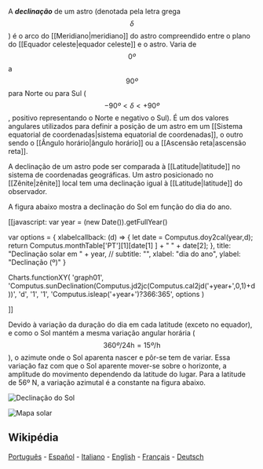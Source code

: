 A ***declinação*** de um astro (denotada pela letra grega $$\delta$$) é o arco do [[Meridiano|meridiano]] do astro compreendido entre o plano do [[Equador celeste|equador celeste]] e o astro. Varia de $$0º$$ a $$90º$$ para Norte ou para Sul ($$-90º \lt\delta \lt +90º$$, positivo representando o Norte e negativo o Sul). É um dos valores angulares utilizados para definir a posição de um astro em um [[Sistema equatorial de coordenadas|sistema equatorial de coordenadas]], o outro sendo o [[Ângulo horário|ângulo horário]] ou a [[Ascensão reta|ascensão reta]].

A declinação de um astro pode ser comparada à [[Latitude|latitude]] no sistema de coordenadas geográficas. Um astro posicionado no [[Zênite|zênite]] local tem uma declinação igual à [[Latitude|latitude]] do observador.

A figura abaixo mostra a declinação do Sol em função do dia do ano.

<div id="graph01"></div>[[javascript:
  var year = (new Date()).getFullYear()

  var options = {
    xlabelcallback: (d) => {
        let date = Computus.doy2cal(year,d);
        return Computus.monthTable['PT'][1][date[1] ] + " " + date[2];
    },
    title: "Declinação solar em " + year,
//    subtitle: "",
    xlabel: "dia do ano",
    ylabel: "Declinação (º)"
}

Charts.functionXY(
    'graph01',
    'Computus.sunDeclination(Computus.jd2jc(Computus.cal2jd('+year+',0,1)+d))',
    'd',
    '1',
    '1',
    'Computus.isleap('+year+')?366:365',
    options
)

]]

Devido à variação da duração do dia em cada latitude (exceto no equador), e como o Sol mantém a mesma variação angular horária ($${360º /  24\textrm{h}} = {15º/\textrm{h}}$$), o azimute onde o Sol aparenta nascer e pôr-se tem de variar. Essa variação faz com que o Sol aparente mover-se sobre o horizonte, a amplitude do movimento dependendo da latitude do lugar. Para a latitude de 56º N, a variação azimutal é a constante na figura abaixo.

![Declinação do Sol](https://upload.wikimedia.org/wikipedia/commons/e/e3/Sun-declination.jpg)

![Mapa solar](https://upload.wikimedia.org/wikipedia/commons/thumb/4/44/Sonnenstand.png/800px-Sonnenstand.png)




## Wikipédia

[Português](https://pt.wikipedia.org/wiki/Declina%C3%A7%C3%A3o) - [Español](https://es.wikipedia.org/wiki/Declinaci%C3%B3n_(astronom%C3%ADa)) - [Italiano](https://it.wikipedia.org/wiki/Declinazione_(astronomia)) - [English](https://en.wikipedia.org/wiki/Declination) - [Français]() - [Deutsch](https://de.wikipedia.org/wiki/Deklination_(Astronomie))